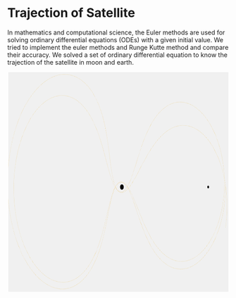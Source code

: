# Trajection of Satellite 
In mathematics and computational science, the Euler methods are used for solving ordinary differential equations (ODEs) with a given initial value.
We tried to implement the euler methods and Runge Kutte method and compare their accuracy. We solved a set of ordinary differential equation to know the trajection of the satellite in moon and earth.

<p align="center">
<img src="https://github.com/viswambhar-yasa/Numerical_analysis_functions/raw/master/Annotation 2020-09-08 182544.png" width="500" height="500" />
</p>
